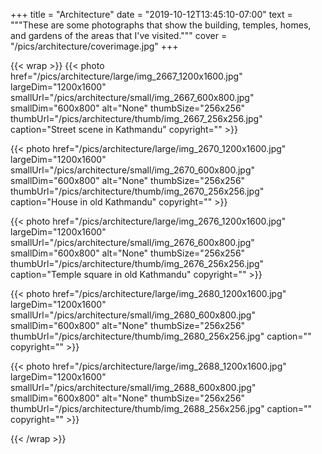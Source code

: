 +++
title = "Architecture"
date = "2019-10-12T13:45:10-07:00"
text = """These are some photographs that show the building, temples, homes, and gardens of the areas that I've visited."""
cover = "/pics/architecture/coverimage.jpg"
+++

{{< wrap >}}
{{< photo href="/pics/architecture/large/img_2667_1200x1600.jpg" largeDim="1200x1600" smallUrl="/pics/architecture/small/img_2667_600x800.jpg" smallDim="600x800" alt="None" thumbSize="256x256" thumbUrl="/pics/architecture/thumb/img_2667_256x256.jpg" caption="Street scene in Kathmandu" copyright="" >}}

{{< photo href="/pics/architecture/large/img_2670_1200x1600.jpg" largeDim="1200x1600" smallUrl="/pics/architecture/small/img_2670_600x800.jpg" smallDim="600x800" alt="None" thumbSize="256x256" thumbUrl="/pics/architecture/thumb/img_2670_256x256.jpg" caption="House in old Kathmandu" copyright="" >}}

{{< photo href="/pics/architecture/large/img_2676_1200x1600.jpg" largeDim="1200x1600" smallUrl="/pics/architecture/small/img_2676_600x800.jpg" smallDim="600x800" alt="None" thumbSize="256x256" thumbUrl="/pics/architecture/thumb/img_2676_256x256.jpg" caption="Temple square in old Kathmandu" copyright="" >}}

{{< photo href="/pics/architecture/large/img_2680_1200x1600.jpg" largeDim="1200x1600" smallUrl="/pics/architecture/small/img_2680_600x800.jpg" smallDim="600x800" alt="None" thumbSize="256x256" thumbUrl="/pics/architecture/thumb/img_2680_256x256.jpg" caption="" copyright="" >}}

{{< photo href="/pics/architecture/large/img_2688_1200x1600.jpg" largeDim="1200x1600" smallUrl="/pics/architecture/small/img_2688_600x800.jpg" smallDim="600x800" alt="None" thumbSize="256x256" thumbUrl="/pics/architecture/thumb/img_2688_256x256.jpg" caption="" copyright="" >}}

{{< /wrap >}}